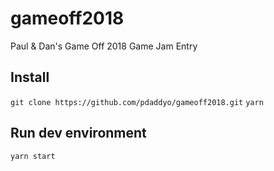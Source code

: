 # gameoff2018
Paul &amp; Dan's Game Off 2018 Game Jam Entry

## Install
`git clone https://github.com/pdaddyo/gameoff2018.git`
`yarn`

## Run dev environment
`yarn start`

